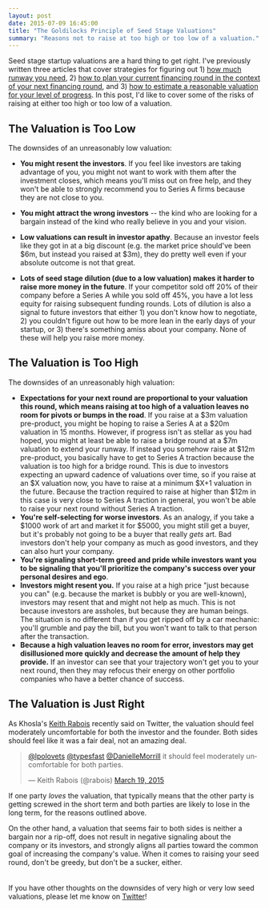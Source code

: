 ```yaml
---
layout: post
date: 2015-07-09 16:45:00
title: "The Goldilocks Principle of Seed Stage Valuations"
summary: "Reasons not to raise at too high or too low of a valuation."
---
```


Seed stage startup valuations are a hard thing to get right. I've previously written three articles that cover strategies for figuring out 1) <a href="http://codingvc.com/how-much-runway-should-you-raise/" target="_blank">how much runway you need</a>, 2) <a href="http://codingvc.com/fundraising-roadmap-algorithm/" target="_blank">how to plan your current financing round in the context of your next financing round</a>, and 3) <a href="http://codingvc.com/an-algorithm-for-seed-round-valuations/" target="_blank">how to estimate a reasonable valuation for your level of progress</a>. In this post, I'd like to cover some of the risks of raising at either too high or too low of a valuation.

## The Valuation is Too Low
The downsides of an unreasonably low valuation:

* **You might resent the investors**. If you feel like investors are taking advantage of you, you might not want to work with them after the investment closes, which means you'll miss out on free help, and they won't be able to strongly recommend you to Series A firms because they are not close to you.

* **You might attract the wrong investors** -- the kind who are looking for a bargain instead of the kind who really believe in you and your vision.

* **Low valuations can result in investor apathy**. Because an investor feels like they got in at a big discount (e.g. the market price should've been $6m, but instead you raised at $3m), they do pretty well even if your absolute outcome is not that great.

* **Lots of seed stage dilution (due to a low valuation) makes it harder to raise more money in the future**. If your competitor sold off 20% of their company before a Series A while you sold off 45%, you have a lot less equity for raising subsequent funding rounds. Lots of dilution is also a signal to future investors that either 1) you don't know how to negotiate, 2) you couldn't figure out how to be more lean in the early days of your startup, or 3) there's something amiss about your company. None of these will help you raise more money.

## The Valuation is Too High
The downsides of an unreasonably high valuation:

* **Expectations for your next round are proportional to your valuation this round, which means raising at too high of a valuation leaves no room for pivots or bumps in the road**. If you raise at a $3m valuation pre-product, you might be hoping to raise a Series A at a $20m valuation in 15 months. However, if progress isn't as stellar as you had hoped, you might at least be able to raise a bridge round at a $7m valuation to extend your runway. If instead you somehow raise at $12m pre-product, you basically have to get to Series A traction because the valuation is too high for a bridge round. This is due to investors expecting an upward cadence of valuations over time, so if you raise at an $X valuation now, you have to raise at a minimum $X+1 valuation in the future. Because the traction required to raise at higher than $12m in this case is very close to Series A traction in general, you won't be able to raise your next round without Series A traction.
* **You're self-selecting for worse investors**. As an analogy, if you take a $1000 work of art and market it for $5000, you might still get a buyer, but it's probably not going to be a buyer that really _gets_ art. Bad investors don't help your company as much as good investors, and they can also hurt your company.
* **You're signaling short-term greed and pride while investors want you to be signaling that you'll prioritize the company's success over your personal desires and ego**.
* **Investors might resent you.** If you raise at a high price "just because you can" (e.g. because the market is bubbly or you are well-known), investors may resent that and might not help as much. This is not because investors are assholes, but because they are human beings. The situation is no different than if you get ripped off by a car mechanic: you'll grumble and pay the bill, but you won't want to talk to that person after the transaction.
* **Because a high valuation leaves no room for error, investors may get disillusioned more quickly and decrease the amount of help they provide.** If an investor can see that your trajectory won't get you to your next round, then they may refocus their energy on other portfolio companies who have a better chance of success.

## The Valuation is Just Right

As Khosla's <a href="https://twitter.com/rabois/" target="_blank">Keith Rabois</a> recently said on Twitter, the valuation should feel moderately uncomfortable for both the investor and the founder. Both sides should feel like it was a fair deal, not an amazing deal.

<blockquote class="twitter-tweet" lang="en"><p lang="en" dir="ltr"><a href="https://twitter.com/lpolovets">@lpolovets</a> <a href="https://twitter.com/typesfast">@typesfast</a> <a href="https://twitter.com/DanielleMorrill">@DanielleMorrill</a> it should feel moderately uncomfortable for both parties.</p>&mdash; Keith Rabois (@rabois) <a href="https://twitter.com/rabois/status/578441658653618176">March 19, 2015</a></blockquote>
<script async src="//platform.twitter.com/widgets.js" charset="utf-8"></script>

If one party _loves_ the valuation, that typically means that the other party is getting screwed in the short term and both parties are likely to lose in the long term, for the reasons outlined above.

On the other hand, a valuation that seems fair to both sides is neither a bargain nor a rip-off, does not result in negative signaling about the company or its investors, and strongly aligns all parties toward the common goal of increasing the company's value. When it comes to raising your seed round, don't be greedy, but don't be a sucker, either.  
<br>
<br>
If you have other thoughts on the downsides of very high or very low seed valuations, please let me know on <a href="https://twitter.com/lpolovets" target="_blank">Twitter</a>!